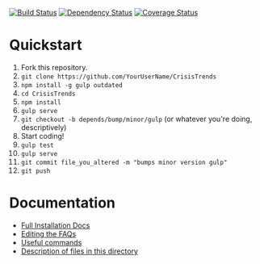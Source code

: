 [![Build Status](https://travis-ci.org/MySolace/CrisisTrends.svg?branch=MySolace)](https://travis-ci.org/MySolace/CrisisTrends)
[![Dependency Status](https://david-dm.org/MySolace/CrisisTrends/dev-status.svg)](https://david-dm.org/MySolace/CrisisTrends)
[![Coverage Status](https://coveralls.io/repos/MySolace/CrisisTrends/badge.svg?branch=MySolace&service=github)](https://coveralls.io/github/MySolace/CrisisTrends?branch=MySolace)

# Quickstart

1. Fork this repository.
1. `git clone https://github.com/YourUserName/CrisisTrends`
1. `npm install -g gulp outdated`
1. `cd CrisisTrends`
1. `npm install`
1. `gulp serve`
1. `git checkout -b depends/bump/minor/gulp` (or whatever you're doing, descriptively)
1. Start coding!
1. `gulp test`
1. `gulp serve`
1. `git commit file_you_altered -m "bumps minor version gulp"`
1. `git push`

# Documentation
- [Full Installation Docs](docs/install.md)
- [Editing the FAQs](docs/faq.md)
- [Useful commands](docs/commands.md)
- [Description of files in this directory](docs/file-appendix.md)
